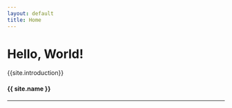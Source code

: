 ```yaml
---
layout: default
title: Home
---
```

<div class="container mt-5">
    <!-- <div class="float-right p-4">
        <img src="self.jpg" style="width:15em; height:15em" alt="Image">
    </div> -->
    <div class="jumbotron text-white bg-primary">
        <h1 class="display-3 text-white">Hello, World!</h1>
        <p class="lead">
            {{site.introduction}}
        </p>
        <h4><footer class="blockquote-footer text-right text-white">{{ site.name }}</footer></h4>
        <hr class="my-4" style="border-color:white;">
        <div class="lead text-right">
            <a href="{{ site.github }}" target="_blank" class="text-white p-2"><i class="fa fa-github fa-3x" aria-hidden="true"></i></a>
            <a href="{{ site.facebook }}" target="_blank" class="text-white p-2"><i class="fa fa-facebook fa-3x" aria-hidden="true"></i></a>
            <a href="{{ site.linkedin }}" target="_blank" class="text-white p-2"><i class="fa fa-linkedin fa-3x" aria-hidden="true"></i></a>
            <a href="mailto:{{ site.mail }}" target="_blank" class="text-white p-2"><i class="fa fa-envelope fa-3x" aria-hidden="true"></i></a>
            <a href="tel:{{ site.phone }}" target="_blank" class="text-white p-2"><i class="fa fa-phone fa-3x" aria-hidden="true"></i></a>
        </div>
    </div>
</div>